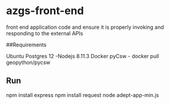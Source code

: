 # azgs-front-end
front end application code and ensure it is properly invoking and responding to the external APIs


##Requirements

Ubuntu
Postgres 12 -Nodejs 8.11.3
Docker pyCsw - docker pull geopython/pycsw

## Run
npm install express
npm install request
node adept-app-min.js

